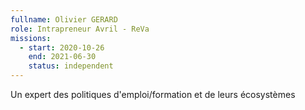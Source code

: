 ```yaml
---
fullname: Olivier GERARD
role: Intrapreneur Avril - ReVa
missions:
  - start: 2020-10-26
    end: 2021-06-30
    status: independent
---
```


Un expert des politiques d'emploi/formation  et de leurs écosystèmes
